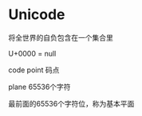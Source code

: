 # Unicode

将全世界的自负包含在一个集合里



U+0000 = null

code point 码点

plane 65536个字符



最前面的65536个字符位，称为基本平面

